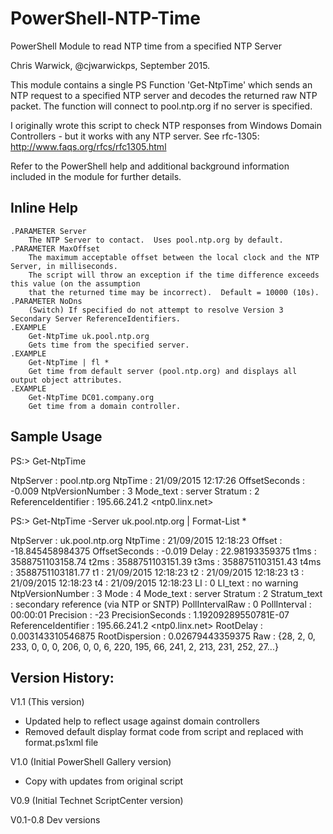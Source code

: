 


PowerShell-NTP-Time
====
PowerShell Module to read NTP time from a specified NTP Server

Chris Warwick, @cjwarwickps, September 2015.

This module contains a single PS Function 'Get-NtpTime' which sends an NTP request to a specified NTP server and
decodes the returned raw NTP packet. The function will connect to pool.ntp.org if no server is specified.

I originally wrote this script to check NTP responses from Windows Domain Controllers - but it works with 
any NTP server.  See rfc-1305: http://www.faqs.org/rfcs/rfc1305.html

Refer to the PowerShell help and additional background information included in the module for further details.

Inline Help
----
````
.PARAMETER Server
    The NTP Server to contact.  Uses pool.ntp.org by default.
.PARAMETER MaxOffset
    The maximum acceptable offset between the local clock and the NTP Server, in milliseconds.
    The script will throw an exception if the time difference exceeds this value (on the assumption
    that the returned time may be incorrect).  Default = 10000 (10s).
.PARAMETER NoDns
    (Switch) If specified do not attempt to resolve Version 3 Secondary Server ReferenceIdentifiers.
.EXAMPLE
    Get-NtpTime uk.pool.ntp.org
    Gets time from the specified server.
.EXAMPLE
    Get-NtpTime | fl *
    Get time from default server (pool.ntp.org) and displays all output object attributes.
.EXAMPLE
    Get-NtpTime DC01.company.org
    Get time from a domain controller.
````


Sample Usage
----
 PS:\> Get-NtpTime


 NtpServer           : pool.ntp.org
 NtpTime             : 21/09/2015 12:17:26
 OffsetSeconds       : -0.009
 NtpVersionNumber    : 3
 Mode_text           : server
 Stratum             : 2
 ReferenceIdentifier : 195.66.241.2 <ntp0.linx.net>



 PS:\> Get-NtpTime -Server uk.pool.ntp.org | Format-List *


 NtpServer           : uk.pool.ntp.org
 NtpTime             : 21/09/2015 12:18:23
 Offset              : -18.845458984375
 OffsetSeconds       : -0.019
 Delay               : 22.98193359375
 t1ms                : 3588751103158.74
 t2ms                : 3588751103151.39
 t3ms                : 3588751103151.43
 t4ms                : 3588751103181.77
 t1                  : 21/09/2015 12:18:23
 t2                  : 21/09/2015 12:18:23
 t3                  : 21/09/2015 12:18:23
 t4                  : 21/09/2015 12:18:23
 LI                  : 0
 LI_text             : no warning
 NtpVersionNumber    : 3
 Mode                : 4
 Mode_text           : server
 Stratum             : 2
 Stratum_text        : secondary reference (via NTP or SNTP)
 PollIntervalRaw     : 0
 PollInterval        : 00:00:01
 Precision           : -23
 PrecisionSeconds    : 1.19209289550781E-07
 ReferenceIdentifier : 195.66.241.2 <ntp0.linx.net>
 RootDelay           : 0.003143310546875
 RootDispersion      : 0.02679443359375
 Raw                 : {28, 2, 0, 233, 0, 0, 0, 206, 0, 0, 6, 220, 195, 66, 241, 2, 213, 231, 252, 27...}
 
 Version History:
 ---
 V1.1 (This version)
  - Updated help to reflect usage against domain controllers
  - Removed default display format code from script and replaced with format.ps1xml file

 V1.0 (Initial PowerShell Gallery version)
  - Copy with updates from original script
 
 V0.9 (Initial Technet ScriptCenter version)

 V0.1-0.8 Dev versions
